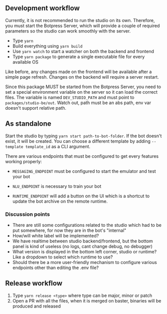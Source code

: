 ## Development workflow

Currently, it is not recommended to run the studio on its own. Therefore, you must start the Botpress Server, which will provide a couple of required parameters so the studio can work smoothly with the server.

- Type `yarn`
- Build everything using `yarn build`
- Use `yarn watch` to start a watcher on both the backend and frontend
- Type `yarn package` to generate a single executable file for every available OS

Like before, any changes made on the frontend will be available after a simple page refresh. Changes on the backend will require a server restart.

Since this package MUST be started from the Botpress Server, you need to set a special environment variable on the server so it can load the correct files.
The variable is named `DEV_STUDIO_PATH` and must point to `packages/studio-be/out`. Watch out, path must be an abs path, env var doesn't support relative path.

## As standalone

Start the studio by typing `yarn start path-to-bot-folder`. If the bot doesn't exist, it will be created. You can choose a different template by adding `--template template_id` as a CLI argument.

There are various endpoints that must be configured to get every features working properly:

- `MESSAGING_ENDPOINT` must be configured to start the emulator and test your bot

- `NLU_ENDPOINT` is necessary to train your bot

- `RUNTIME_ENDPOINT` will add a button on the UI which is a shortcut to update the bot archive on the remote runtime.

### Discussion points

- There are still some configurations related to the studio which had to be put somewhere, for now they are in the bot's "internal"
- How/will white label will be implemented?
- We have realtime between studio backend/frontend, but the bottom panel is kind of useless (no logs, cant change debug, no debugger)
- What version is displayed in the bottom left corner, studio or runtime? Like a dropdown to select which runtime to use?
- Should there be a more user-friendly mechanism to configure various endpoints other than editing the .env file?

## Release workflow

1. Type `yarn release <type>` where type can be major, minor or patch
2. Open a PR with all the files, when it is merged on baster, binaries will be produced and released
